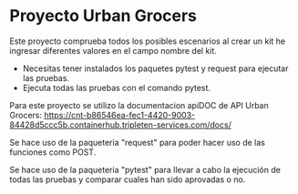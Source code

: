 # Proyecto Urban Grocers
Este proyecto comprueba todos los posibles 
escenarios al crear un kit he ingresar diferentes valores 
en el campo nombre del kit.
- Necesitas tener instalados los paquetes pytest y request para ejecutar las pruebas.
- Ejecuta todas las pruebas con el comando pytest.

Para este proyecto se utilizo la documentacion apiDOC de API Urban Grocers:
https://cnt-b86546ea-fec1-4420-9003-84428d5ccc5b.containerhub.tripleten-services.com/docs/

Se hace uso de la paqueteria "request" para poder hacer uso de las funciones como POST.

Se hace uso de la paqueteria "pytest" para llevar a cabo la ejecución de todas las 
pruebas y comparar cuales han sido aprovadas o no.
